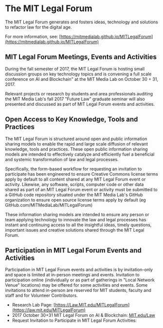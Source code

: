 # The MIT Legal Forum

The MIT Legal Forum generates and fosters ideas, technology and solutions to refactor law for the digital age.  

For more information, see: [https://mitmedialab.github.io/MITLegalForum](https://mitmedialab.github.io/MITLegalForum)

## MIT Legal Forum Meetings, Events and Activities

During the fall semester of 2017, the MIT Legal Forum is hosting small discussion groups on key technology topics and is convening a full scale conference on AI and Blockchain" at the MIT Media Lab on October 30 + 31, 2017.  

Relevant projects or research by students and area professionals auditing the MIT Media Lab's fall 2017 "Future Law" graduate seminar will also presented and discussed as part of MIT Legal Forum events and activities. 

## Open Access to Key Knowledge, Tools and Practices

The MIT Legal Forum is structured around open and public information sharing models to enable the rapid and large scale diffusion of relevant knowledge, tools and practices.  These open public information sharing models are intended to effectively catalyze and efficiently fuel a beneficial and systemic transformation of law and legal processes.

Specifically, the form-based workflow for requesting an invitation to participate has been engineered to ensure Creative Commons license terms apply by default to all content shared at any MIT Legal Forum event or activity.  Likewise, any software, scripts, computer code or other data shared as part of an MIT Legal Forum event or activity must be submitted to a GitHub code repository situated under the MIT Media Lab's GitHub organization to ensure open source license terms apply by default (eg GitHub.com/MITMediaLab/MITLegalForum) 

These information sharing models are intended to ensure any person or team applying technology to innovate the law and legal processes has instant and continuing access to all the insightful ideas, timely questions, important issues and creative solutions shared through the MIT Legal Forum. 

## Participation in MIT Legal Forum Events and Activities

Participation in MIT Legal Forum events and activities is by invitation-only and space is limited at in-person meetings and events.  Invitation to participation online (individually or as part of gatherings in "Local Network Venue" locations) may be offered for some activities and events. Some invitations to attend in-person are reserved for MIT students, faculty and staff and for Volunteer Contributors.

* Research Lab Page: [https://Law.MIT.edu/MITLegalForum](https://law.mit.edu/MITLegalForum)
* 2017 October 30+31 MIT Legal Forum on AI & Blockchain: [MIT.edu/Law](http://mit.edu/law)
* Request Invitation to Participate in MIT Legal Forum Activities: 
